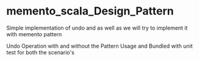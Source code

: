 # memento_scala_Design_Pattern
Simple implementation of undo and as well as we will try to implement it with memento pattern

Undo Operation with and without the Pattern Usage and Bundled with unit test for both the scenario's
